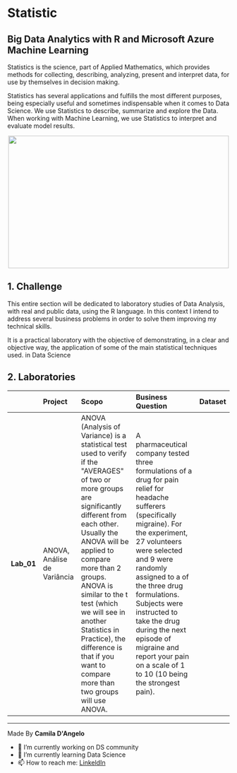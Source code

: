 # Statistic

## Big Data Analytics with R and Microsoft Azure Machine Learning

Statistics is the science, part of Applied Mathematics, which provides methods for collecting, describing, analyzing, present and interpret data, for use by themselves in decision making.

Statistics has several applications and fulfills the most different purposes, being especially useful and sometimes indispensable when it comes to Data Science. We use Statistics to describe, summarize and explore the Data. When working with Machine Learning, we use Statistics to interpret and evaluate model results.

<div align="center">
<p float="left">
    <img src="/images/statistic" width="500" height="300"/>
</p>
</div>

## 1. Challenge

This entire section will be dedicated to laboratory studies of Data Analysis, with real and public data, using the R language. In this context I intend to address several business problems in order to solve them improving my technical skills.

It is a practical laboratory with the objective of demonstrating, in a clear and objective way, the application of some of the main statistical techniques used.
in Data Science

## 2. Laboratories

|               | **Project**        | **Scopo**                                | **Business Question**           |**Dataset**           |
|:--------------|:-------------------|:-----------------------------------------|:--------------------------------|:---------------------|
| **Lab_01**    | ANOVA, Análise de Variância | ANOVA (Analysis of Variance) is a statistical test used to verify if the "AVERAGES" of two or more groups are significantly different from each other. Usually the ANOVA will be applied to compare more than 2 groups. ANOVA is similar to the t test (which we will see in another Statistics in Practice), the difference is that if you want to compare more than two groups will use ANOVA.  | A pharmaceutical company tested three formulations of a drug for pain relief for headache sufferers (specifically migraine). For the experiment, 27 volunteers were selected and 9 were randomly assigned to a of the three drug formulations. Subjects were instructed to take the drug during the next episode of migraine and report your pain on a scale of 1 to 10 (10 being the strongest pain). | []() |


***
Made By **Camila D'Angelo**

- 🔭 I’m currently working on DS community
- 🌱 I’m currently learning Data Science
- 📫 How to reach me: 
[LinkeldIn](https://www.linkedin.com/in/camiladangelotempesta/)
